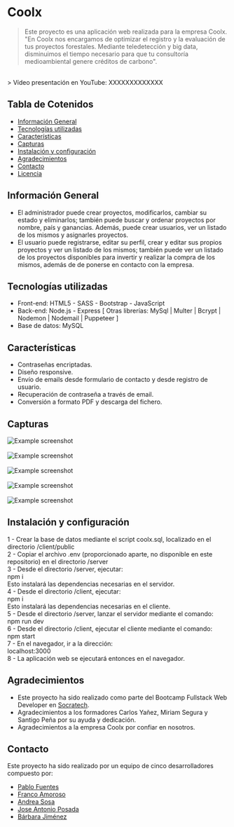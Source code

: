 # Coolx
> Este proyecto es una aplicación web realizada para la empresa Coolx.<br/>
 "En Coolx nos encargamos de optimizar el  registro y la evaluación de tus proyectos forestales. Mediante teledetección y big data, disminuimos el tiempo necesario para que tu consultoría medioambiental genere créditos de carbono".
<br/>
> Vídeo presentación en YouTube: XXXXXXXXXXXXX


## Tabla de Cotenidos
* [Información General](#informacion-general)
* [Tecnologías utilizadas](#tecnologías-utilizadas)
* [Características](#características)
* [Capturas](#capturas)
* [Instalación y configuración](#instalación-y-configuración)
* [Agradecimientos](#agradecimientos)
* [Contacto](#contacto)
* [Licencia](#licencia)


## Información General
- El administrador puede crear proyectos, modificarlos, cambiar su estado y eliminarlos; también puede buscar y ordenar proyectos por nombre, país y ganancias. Además, puede crear usuarios, ver un listado de los mismos y asignarles proyectos.
- El usuario puede registrarse, editar su perfil, crear y editar sus propios proyectos y ver un listado de los mismos; también puede ver un listado de los proyectos disponibles para invertir y realizar la compra de los mismos, además de de ponerse en contacto con la empresa.


## Tecnologías utilizadas
- Front-end: HTML5 - SASS - Bootstrap - JavaScript
- Back-end: Node.js - Express [  Otras librerías:  MySql  |  Multer  |  Bcrypt  |  Nodemon  |  Nodemail  |  Puppeteer  ]
- Base de datos: MySQL


## Características
- Contraseñas encriptadas.
- Diseño responsive.
- Envío de emails desde formulario de contacto y desde registro de usuario.
- Recuperación de contraseña a través de email.
- Conversión a formato PDF y descarga del fichero.


## Capturas
![Example screenshot](./public/screenshots/screenshot1.png)
<br/>
<br/>
![Example screenshot](./public/screenshots/screenshot2.png)
<br/>
<br/>
![Example screenshot](./public/screenshots/screenshot4.png)
<br/>
<br/>
![Example screenshot](./public/screenshots/screenshot5.png)
<br/>
<br/>
![Example screenshot](./public/screenshots/screenshot3.png)


## Instalación y configuración
1 - Crear la base de datos mediante el script coolx.sql, localizado en el directorio /client/public
<br/>
2 - Copiar el archivo .env (proporcionado aparte, no disponible en este repositorio) en el directorio /server
<br/>
3 - Desde el directorio /server, ejecutar: <br/>
   npm i
<br/>
Esto instalará las dependencias necesarias en el servidor.
<br/>
4 - Desde el directorio /client, ejecutar:<br/>
   npm i
<br/>
Esto instalará las dependencias necesarias en el cliente.
<br/>
5 - Desde el directorio /server, lanzar el servidor mediante el comando:<br/>
   npm run dev
<br/>
6 - Desde el directorio /client, ejecutar el cliente mediante el comando:<br/>
      npm start
<br/>
7 - En el navegador, ir a la dirección: <br/>
   localhost:3000
<br/>
8 - La aplicación web se ejecutará entonces en el navegador.


## Agradecimientos
- Este proyecto ha sido realizado como parte del Bootcamp Fullstack Web Developer en [Socratech](https://socratech.es/).
- Agradecimientos a los formadores Carlos Yañez, Miriam Segura y Santigo Peña por su ayuda y dedicación.
- Agradecimientos a la empresa Coolx por confiar en nosotros.


## Contacto
Este proyecto ha sido realizado por un equipo de cinco desarrolladores compuesto por:
- [Pablo Fuentes](https://www.linkedin.com/in/pablo-fuentes-quirosa/)
- [Franco Amoroso](https://www.linkedin.com/in/francoamoroso/)
- [Andrea Sosa](https://www.linkedin.com/in/andrea-sosamolina/)
- [Jose Antonio Posada](https://www.linkedin.com/in/jose-antonio-posada/)
- [Bárbara Jiménez](https://www.linkedin.com/in/barbarajg/)

